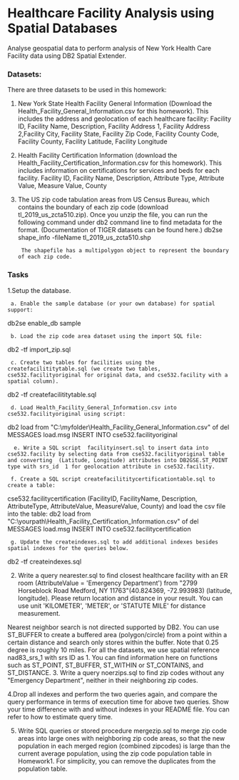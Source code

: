 # Healthcare Facility Analysis using Spatial Databases
Analyse geospatial data to perform analysis of New York Health Care Facility data using DB2 Spatial Extender.

### Datasets: 
There are three datasets to be used in this homework:

1. New York State Health Facility General Information (Download the Health_Facility_General_Information.csv for this homework). This includes the address and geolocation of each healthcare facility: 
Facility ID, Facility Name, Description, Facility Address 1, Facility Address 2,Facility City, Facility State, Facility Zip Code, Facility County Code, Facility County, Facility Latitude, Facility Longitude

2. Health Facility Certification Information (download the Health_Facility_Certification_Information.csv for this homework). This includes information on certifications for services and beds for each facility. 
Facility ID, Facility Name, Description, Attribute Type, Attribute Value, Measure Value, County

3. The US zip code tabulation areas from US Census Bureau, which contains the boundary of each zip code (download  tl_2019_us_zcta510.zip).  Once you unzip the file, you can run the following command under db2 command line to find metadata for the format. (Documentation of TIGER datasets can be found here.)
        db2se shape_info -fileName tl_2019_us_zcta510.shp
       
        The shapefile has a multipolygon object to represent the boundary of each zip code. 

### Tasks

1.Setup the database. 

     a. Enable the sample database (or your own database) for spatial support: 
db2se enable_db sample

     b. Load the zip code area dataset using the import SQL file: 
db2 -tf import_zip.sql

     c. Create two tables for facilities using the  createfacilititytable.sql (we create two tables, cse532.facilityoriginal for original data, and cse532.facility with a spatial column).  

db2 -tf createfacilititytable.sql

     d. Load Health_Facility_General_Information.csv into cse532.facilityoriginal using script:
db2 load from "C:\myfolder\Health_Facility_General_Information.csv" of del MESSAGES load.msg INSERT INTO cse532.facilityoriginal

      e. Write a SQL script  facilityinsert.sql to insert data into cse532.facility by selecting data from cse532.facilityoriginal table and converting  (Latitude, Longitude) attributes into DB2GSE.ST_POINT type with srs_id  1 for geolocation attribute in cse532.facility.
 
     f. Create a SQL script createfacilititycertificationtable.sql to create a table:
cse532.facilitycertification (FacilityID, FacilityName, Description, AttributeType, AttributeValue, MeasureValue, County)
and load the csv file into the table:
db2 load from "C:\yourpath\Health_Facility_Certification_Information.csv" of del MESSAGES load.msg INSERT INTO cse532.facilitycertification

     g. Update the createindexes.sql to add additional indexes besides spatial indexes for the queries below. 
db2 -tf createindexes.sql

2. Write a query nearester.sql to find closest healthcare facility with an ER room (AttributeValue = 'Emergency Department') from  "2799 Horseblock Road Medford, NY 11763"(40.824369, -72.993983) (latitude, longitude). Please return location and distance in your result. You can use unit 'KILOMETER', 'METER', or 'STATUTE MILE' for distance measurement.

Nearest neighbor search is not directed supported by DB2. You can use ST_BUFFER to create a buffered area (polygon/circle) from a point within a certain distance and search only stores within the buffer. Note that 0.25 degree is roughly 10 miles. For all the datasets, we use spatial reference nad83_srs_1 with srs ID as 1. 
You can find information here on functions such as ST_POINT, ST_BUFFER, ST_WITHIN or ST_CONTAINS, and ST_DISTANCE.
3. Write a query noerzips.sql to find zip codes without any "Emergency Department", neither in their neighboring zip codes.  

4.Drop all indexes and perform the two queries again, and compare the query performance in terms of execution time for above two queries. 
Show your time difference with and without indexes in your README file. 
You can refer to how to estimate query time.

5. Write SQL queries or stored procedure mergezip.sql to merge zip code areas into large ones with neighboring zip code areas, so that the new population in each merged region (combined zipcodes) is large than the current average population, using the zip code population table in Homework1. For simplicity,  you can remove the duplicates from the population table. 

